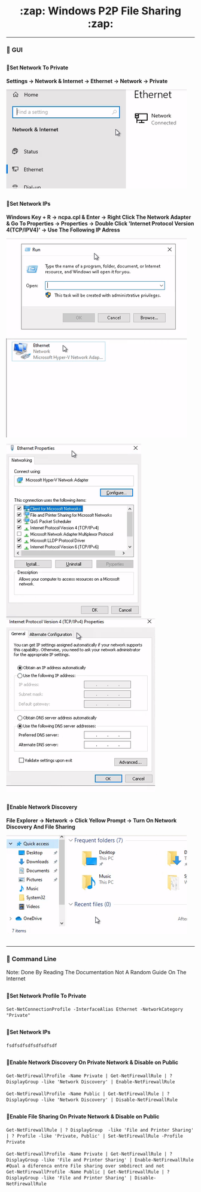 <h1 align="center">:zap: Windows P2P File Sharing :zap:</h1>

 - - -

### :large_blue_diamond: **GUI**

##

#### :small_orange_diamond:**Set Network To Private**

**Settings -> Network & Internet -> Ethernet -> Network -> Private**

![](gifs/Network_to_Private.gif)

##

#### :small_orange_diamond:**Set Network IPs**
**Windows Key + R -> ncpa.cpl & Enter -> Right Click The Network Adapter & Go To Properties -> Properties -> Double Click 'Internet Protocol Version 4(TCP/IPV4)' -> Use The Following IP Adress**

![](gifs/W+R_ncpa.cpl.gif)
![](gifs/Ethernet_Properties.gif)

![](gifs/IPV4_Properties.gif)
![](gifs/IPV4_Properties_2.gif)

##

#### :small_orange_diamond:Enable Network Discovery
**File Explorer -> Network -> Click Yellow Prompt -> Turn On Network Discovery And File Sharing**

![](gifs/TurnOn_NetworkShare.gif)

##

---

### :large_blue_diamond: **Command Line**
Note: Done By Reading The Documentation Not A Random Guide On The Internet

##

#### :small_orange_diamond:**Set Network Profile To Private**
```shell
Set-NetConnectionProfile -InterfaceAlias Ethernet -NetworkCategory "Private"
```

##

#### :small_orange_diamond:**Set Network IPs**
```shell
fsdfsdfsdfsdfsdfsdf
```

##

#### :small_orange_diamond:**Enable Network Discovery On Private Network & Disable on Public**
```shell
Get-NetFirewallProfile -Name Private | Get-NetFirewallRule | ? DisplayGroup -like 'Network Discovery' | Enable-NetFirewallRule

Get-NetFirewallProfile -Name Public | Get-NetFirewallRule | ? DisplayGroup -like 'Network Discovery' | Disable-NetFirewallRule
```
##

#### :small_orange_diamond:**Enable File Sharing On Private Network & Disable on Public**
```shell
Get-NetFirewallRule | ? DisplayGroup  -like 'File and Printer Sharing' | ? Profile -like 'Private, Public' | Set-NetFirewallRule -Profile Private

Get-NetFirewallProfile -Name Private | Get-NetFirewallRule | ? DisplayGroup -like 'File and Printer Sharing' | Enable-NetFirewallRule
#Qual a diferenca entre File sharing over smbdirect and not
Get-NetFirewallProfile -Name Public | Get-NetFirewallRule | ? DisplayGroup -like 'File and Printer Sharing' | Disable-NetFirewallRule
```
